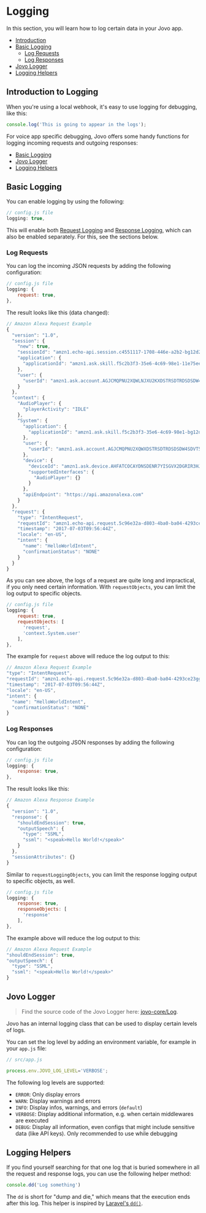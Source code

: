 # Logging

In this section, you will learn how to log certain data in your Jovo app.

* [Introduction](#introduction)
* [Basic Logging](#basic-logging)
   * [Log Requests](#log-requests)
   * [Log Responses](#log-responses)
* [Jovo Logger](#jovo-logger)
* [Logging Helpers](#logging-helpers)


## Introduction to Logging

When you're using a local webhook, it's easy to use logging for debugging, like this:

```javascript
console.log('This is going to appear in the logs');
```

For voice app specific debugging, Jovo offers some handy functions for logging incoming requests and outgoing responses:

* [Basic Logging](#basic-logging)
* [Jovo Logger](#jovo-logger)
* [Logging Helpers](#logging-helpers)


## Basic Logging

You can enable logging by using the following:

```javascript
// config.js file
logging: true,
```

This will enable both [Request Logging](#log-requests) and [Response Logging](#log-responses), which can also be  enabled separately. For this, see the sections below.


### Log Requests

You can log the incoming JSON requests by adding the following configuration:

```javascript
// config.js file
logging: {
    request: true,
},
```

The result looks like this (data changed):

```javascript
// Amazon Alexa Request Example
{
  "version": "1.0",
  "session": {
    "new": true,
    "sessionId": "amzn1.echo-api.session.c4551117-1708-446e-a2b2-bg12d2913e3a",
    "application": {
      "applicationId": "amzn1.ask.skill.f5c2b3f3-35e6-4c69-98e1-11e75ee6745b"
    },
    "user": {
      "userId": "amzn1.ask.account.AGJCMQPNU2XQWLNJXU2KXDSTRSDTRDSDSDW4SDVT5DLTZKUH2J25I37N3MP2GDCHO7LL2JL2LVN6UFJ6Q2GEVVKL5HNHOWBBD7ZQDQYWNHYR2BPPWJPTBPBXPIPBVFXA"
    }
  },
  "context": {
    "AudioPlayer": {
      "playerActivity": "IDLE"
    },
    "System": {
      "application": {
        "applicationId": "amzn1.ask.skill.f5c2b3f3-35e6-4c69-98e1-bg12d2913e3a"
      },
      "user": {
        "userId": "amzn1.ask.account.AGJCMQPNU2XQWXDSTRSDTRDSDSDW4SDVT5DOX7YK7W57E7HVZJSLH4F5U2JOLYELR4PTQQJTRJECVPYHMRG36CUUAY3G5QI5QFNDZ44V5RGUCNTRHAVT5DLTZKUH2J25I37N3MP2GDCHO7LL2JL2LVN6UFJ6Q2GEVVKL5HNHOWBBD7ZQDQYWNHYR2BPPWJPTBPBXPIPBVFXA"
      },
      "device": {
        "deviceId": "amzn1.ask.device.AHFATCOCAYDNSDENR7YISGVX2DGRIR3HJHIR47IMLSKZ4TPDRTKBX6AHD2RAIGRMI3WIBMWSUMM3A7JMI5GABHMABUETZWISVZTDDUK3TMVWTGSWQ2BU5VHOIL7KFYFLC6C3YDEMBMHJQOCXRBA",
        "supportedInterfaces": {
          "AudioPlayer": {}
        }
      },
      "apiEndpoint": "https://api.amazonalexa.com"
    }
  },
  "request": {
    "type": "IntentRequest",
    "requestId": "amzn1.echo-api.request.5c96e32a-d803-4ba0-ba04-4293ce23ggf1",
    "timestamp": "2017-07-03T09:56:44Z",
    "locale": "en-US",
    "intent": {
      "name": "HelloWorldIntent",
      "confirmationStatus": "NONE"
    }
  }
}
```

As you can see above, the logs of a request are quite long and impractical, if you only need certain information. With `requestObjects`, you can limit the log output to specific objects.

```javascript
// config.js file
logging: {
    request: true,
    requestObjects: [
      'request',
      'context.System.user'
    ],
},
```

The example for `request` above will reduce the log output to this:

```javascript
// Amazon Alexa Request Example
"type": "IntentRequest",
"requestId": "amzn1.echo-api.request.5c96e32a-d803-4ba0-ba04-4293ce23ggf1",
"timestamp": "2017-07-03T09:56:44Z",
"locale": "en-US",
"intent": {
  "name": "HelloWorldIntent",
  "confirmationStatus": "NONE"
}
```

### Log Responses

You can log the outgoing JSON responses by adding the following configuration:


```javascript
// config.js file
logging: {
    response: true,
},
```

The result looks like this:

```js
// Amazon Alexa Response Example
{
  "version": "1.0",
  "response": {
    "shouldEndSession": true,
    "outputSpeech": {
      "type": "SSML",
      "ssml": "<speak>Hello World!</speak>"
    }
  },
  "sessionAttributes": {}
}
```


Similar to `requestLoggingObjects`, you can limit the response logging output to specific objects, as well.

```javascript
// config.js file
logging: {
    response: true,
    responseObjects: [
      'response'
    ],
},
```

The example above will reduce the log output to this:

```js
// Amazon Alexa Request Example
"shouldEndSession": true,
"outputSpeech": {
  "type": "SSML",
  "ssml": "<speak>Hello World!</speak>"
}
```


## Jovo Logger

> Find the source code of the Jovo Logger here: [jovo-core/Log](https://github.com/jovotech/jovo-framework/blob/master/jovo-core/src/Log.ts).

Jovo has an internal logging class that can be used to display certain levels of logs.

You can set the log level by adding an environment variable, for example in your `app.js` file:

```js
// src/app.js

process.env.JOVO_LOG_LEVEL='VERBOSE';
```

The following log levels are supported:

* `ERROR`: Only display errors
* `WARN`: Display warnings and errors
* `INFO`: Display infos, warnings, and errors (`default`)
* `VERBOSE`: Display additional information, e.g. when certain middlewares are executed
* `DEBUG`: Display all information, even configs that might include sensitive data (like API keys). Only recommended to use while debugging



## Logging Helpers

If you find yourself searching for that one log that is buried somewhere in all the request and response logs, you can use the following helper method:

```js
console.dd('Log something')
```

The `dd` is short for "dump and die," which means that the execution ends after this log. This helper is inspired by [Laravel's `dd()`](https://laravel.com/docs/5.7/helpers).



<!--[metadata]: {"description": "Learn how to log certain data in your Jovo app.", "route": "data/logging"}-->

